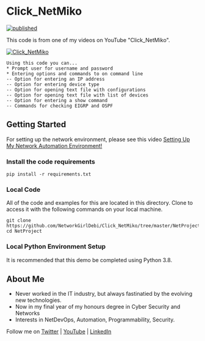 # Click_NetMiko 
[![published](https://static.production.devnetcloud.com/codeexchange/assets/images/devnet-published.svg)](https://developer.cisco.com/codeexchange/github/repo/NetworkGirlDebi/Netmiko)

This code is from one of my videos on YouTube "Click_NetMiko".

[![Click_NetMiko](http://img.youtube.com/vi/FlP2eJ8FqoE/0.jpg)](http://www.youtube.com/watch?v=FlP2eJ8FqoE "Click_NetMiko")
```
Using this code you can...
* Prompt user for username and password
* Entering options and commands to on command line
-- Option for entering an IP address
-- Option for entering device type
-- Option for opening text file with configurations
-- Option for opening text file with list of devices
-- Option for entering a show command
-- Commands for checking EIGRP and OSPF
```

## Getting Started

For setting up the network environment, please see this video [Setting Up My Network Automation Environment!](https://youtu.be/3ZrkQK3aEIE)

### Install the code requirements
```
pip install -r requirements.txt
```
### Local Code
All of the code and examples for this are located in this directory. 
Clone to access it with the following commands on your local machine.
```
git clone https://github.com/NetworkGirlDebi/Click_NetMiko/tree/master/NetProject.git
cd NetProject
```

### Local Python Environment Setup
It is recommended that this demo be completed using Python 3.8.

## About Me

* Never worked in the IT industry, but always fastinatied by the evolving new technologies.
* Now in my final year of my honours degree in Cyber Security and Networks
* Interests in NetDevOps, Automation, Programmability, Security.

Follow me on [Twitter](https://twitter.com/Debi_ASY) | [YouTube](https://www.youtube.com/channel/UC0xrmfrXnxrw8ClTsa32LcQ) | [LinkedIn](https://www.linkedin.com/in/dasy225/)

